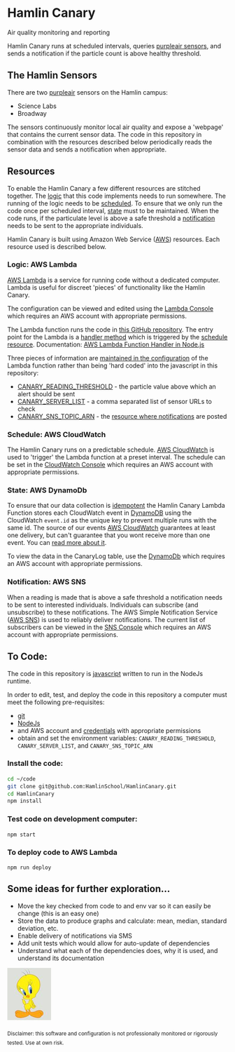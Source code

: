 # Hamlin Canary
Air quality monitoring and reporting

Hamlin Canary runs at scheduled intervals, queries [purpleair sensors](https://www2.purpleair.com/), and sends a notification if the particle count is above healthy threshold.

## The Hamlin Sensors

There are two [purpleair](https://www2.purpleair.com/collections/air-quality-sensors) sensors on the Hamlin campus:

* Science Labs
* Broadway

The sensors continuously monitor local air quality and expose a 'webpage' that contains the current sensor data.  The code in this repository in combination with the resources described below periodically reads the sensor data and sends a notification when appropriate.

## Resources

To enable the Hamlin Canary a few different resources are stitched together.  The [logic](#logic-aws-lambda) that this code implements needs to run somewhere.  The running of the logic needs to be [scheduled](#schedule-aws-cloudwatch). To ensure that we only run the code once per scheduled interval, [state](#state-aws-dynamodb) must to be maintained.  When the code runs, if the particulate level is above a safe threshold a [notification](#notification-aws-sns) needs to be sent to the appropriate individuals.

Hamlin Canary is built using Amazon Web Service ([AWS](https://aws.amazon.com/)) resources.  Each resource used is described below.

### Logic: AWS Lambda

[AWS Lambda](https://aws.amazon.com/lambda/) is a service for running code without a dedicated computer.  Lambda is useful for discreet 'pieces' of functionality like the Hamlin Canary.

The configuration can be viewed and edited using the [Lambda Console](https://us-west-1.console.aws.amazon.com/lambda/home?region=us-west-1#/functions) which requires an AWS account with appropriate permissions.

The Lambda function runs the code in [this GitHub repository](https://github.com/HamlinSchool/HamlinCanary).  The entry point for the Lambda is a [handler method](https://github.com/HamlinSchool/HamlinCanary/blob/master/index.js) which is triggered by the [schedule resource](#schedule-aws-cloudwatch). Documentation: [AWS Lambda Function Handler in Node.js](https://docs.aws.amazon.com/lambda/latest/dg/nodejs-prog-model-handler.html)

Three pieces of information are [maintained in the configuration](https://us-west-1.console.aws.amazon.com/lambda/home?region=us-west-1#/functions/HamlinCanary?tab=configuration) of the Lambda function rather than being 'hard coded' into the javascript in this repository:
- [CANARY_READING_THRESHOLD](https://github.com/HamlinSchool/HamlinCanary/blob/00cebaa08e0769ebaadec0f604f82d14e0f9e517/src/sensor-service.js#L54) - the particle value above which an alert should be sent
- [CANARY_SERVER_LIST](https://github.com/HamlinSchool/HamlinCanary/blob/00cebaa08e0769ebaadec0f604f82d14e0f9e517/index.js#L19) - a comma separated list of sensor URLs to check
- [CANARY_SNS_TOPIC_ARN](https://github.com/HamlinSchool/HamlinCanary/blob/00cebaa08e0769ebaadec0f604f82d14e0f9e517/index.js#L20) - the [resource where notifications](#notifications-AWS-SNS) are posted

### Schedule: AWS CloudWatch

The Hamlin Canary runs on a predictable schedule.  [AWS CloudWatch](https://aws.amazon.com/cloudwatch/) is used to 'trigger' the Lambda function at a preset interval.  The schedule can be set in the [CloudWatch Console](https://us-west-1.console.aws.amazon.com/cloudwatch/home?region=us-west-1#rules:name=CanaryTrigger;action=edit) which requires an AWS account with appropriate permissions.

### State: AWS DynamoDb

To ensure that our data collection is [idempotent](https://developer.mozilla.org/en-US/docs/Glossary/Idempotent) the Hamlin Canary Lambda Function stores each CloudWatch event in [DynamoDB](https://aws.amazon.com/dynamodb/) using the CloudWatch `event.id` as the unique key to prevent multiple runs with the same id.  The source of our events [AWS CloudWatch](https://docs.aws.amazon.com/AmazonCloudWatch/latest/events/RunLambdaSchedule.html) guarantees at least one delivery, but can't guarantee that you wont receive more than one event.  You can [read more about it](https://aws.amazon.com/premiumsupport/knowledge-center/lambda-function-idempotent/).


To view the data in the CanaryLog table, use the [DynamoDb](https://us-west-1.console.aws.amazon.com/dynamodb/home?region=us-west-1#tables:selected=CanaryLog;tab=overview) which requires an AWS account with appropriate permissions.

### Notification: AWS SNS
When a reading is made that is above a safe threshold a notification needs to be sent to interested individuals.  Individuals can subscribe (and unsubscribe) to these notifications.  The AWS Simple Notification Service ([AWS SNS](https://aws.amazon.com/sns/?whats-new-cards.sort-by=item.additionalFields.postDateTime&whats-new-cards.sort-order=desc)) is used to reliably deliver notifications.  The current list of subscribers can be viewed in the [SNS Console](https://us-west-1.console.aws.amazon.com/sns/v3/home?region=us-west-1#/dashboard) which requires an AWS account with appropriate permissions.


## To Code:
The code in this repository is [javascript](https://developer.mozilla.org/en-US/docs/Web/JavaScript) written to run in the NodeJs runtime.

In order to edit, test, and deploy the code in this repository a computer must meet the following pre-requisites:
- [git](https://git-scm.com/)
- [NodeJs](https://nodejs.org)
- and AWS account and [credentials](https://docs.aws.amazon.com/cli/latest/userguide/cli-chap-configure.html) with appropriate permissions
- obtain and set the environment variables: `CANARY_READING_THRESHOLD`, `CANARY_SERVER_LIST`, and `CANARY_SNS_TOPIC_ARN`

### Install the code:

```bash
cd ~/code
git clone git@github.com:HamlinSchool/HamlinCanary.git
cd HamlinCanary
npm install
```

### Test code on development computer:

```
npm start
```

### To deploy code to AWS Lambda

```
npm run deploy
```

## Some ideas for further exploration...
* Move the key checked from code to and env var so it can easily be change (this is an easy one)
* Store the data to produce graphs and calculate: mean, median, standard deviation, etc.
* Enable delivery of notifications via SMS
* Add unit tests which would allow for auto-update of dependencies
* Understand what each of the dependencies does, why it is used, and understand its documentation

![](./img/tweety.jpg)

<sub>Disclaimer: this software and configuration is not professionally monitored or rigorously tested.   Use at own risk.</sub>
